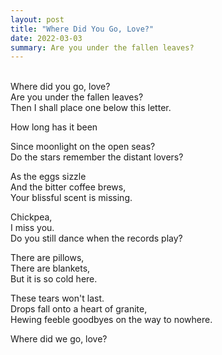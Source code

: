 ```yaml
---
layout: post
title: "Where Did You Go, Love?"
date: 2022-03-03
summary: Are you under the fallen leaves?
---
```


<br />
Where did you go, love?<br />
Are you under the fallen leaves?<br />
Then I shall place one below this letter.<br />

How long has it been<br />
<!--Since Huế, since moonlight on the open seas?<br />-->
Since moonlight on the open seas?<br />
Do the stars remember the distant lovers?<br />

As the eggs sizzle<br />
And the bitter coffee brews,<br />
Your blissful scent is missing.<br />

Chickpea,<br />
I miss you.<br />
Do you still dance when the records play?<br />

There are pillows,<br />
There are blankets,<br />
But it is so cold here.<br />

These tears won't last.<br />
Drops fall onto a heart of granite,<br />
Hewing feeble goodbyes on the way to nowhere.<br />

Where did we go, love?<br />
